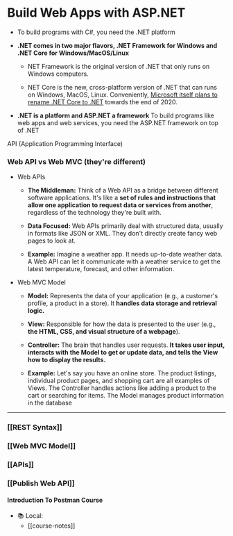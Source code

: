 # Build Web Apps with ASP.NET

+ To build programs with C#, you need the .NET platform

+ **.NET comes in two major flavors, .NET Framework for Windows and .NET Core for Windows/MacOS/Linux**
	+ NET Framework is the original version of .NET that only runs on Windows computers.
	  
	+ NET Core is the new, cross-platform version of .NET that can runs on Windows, MacOS, Linux.
		Conveniently, [Microsoft itself plans to rename .NET Core to .NET](https://devblogs.microsoft.com/dotnet/introducing-net-5/) towards the end of 2020.

+ **.NET is a platform and ASP.NET a framework**
	To build programs like web apps and web services, you need the ASP.NET framework on top of .NET

API (Application Programming Interface)

### Web API vs Web MVC (they're different)

+ Web APIs
	+ **The Middleman:** Think of a Web API as a bridge between different software applications. It's like a **set of rules and instructions that allow one application to request data or services from another**, regardless of the technology they're built with.
	+ **Data Focused:** Web APIs primarily deal with structured data, usually in formats like JSON or XML. They don't directly create fancy web pages to look at.
		  
	+ **Example:** Imagine a weather app. It needs up-to-date weather data. A Web API can let it communicate with a weather service to get the latest temperature, forecast, and other information.



+ Web MVC Model  
	- **Model:** Represents the data of your application (e.g., a customer's profile, a product in a store). It **handles data storage and retrieval logic.**
		
	- **View:** Responsible for how the data is presented to the user (e.g., **the HTML, CSS, and visual structure of a webpage**).
		
	- **Controller:** The brain that handles user requests. **It takes user input, interacts with the Model to get or update data, and tells the View how to display the results.**
		
	+ **Example:** Let's say you have an online store. The product listings, individual product pages, and shopping cart are all examples of Views. The Controller handles actions like adding a product to the cart or searching for items. The Model manages product information in the database




---

### [[REST Syntax]] 

### [[Web MVC Model]]

### **[[APIs]]**

### [[Publish Web API]]


#### Introduction To Postman Course
+ 📚 Local:
	+ [[course-notes]]

